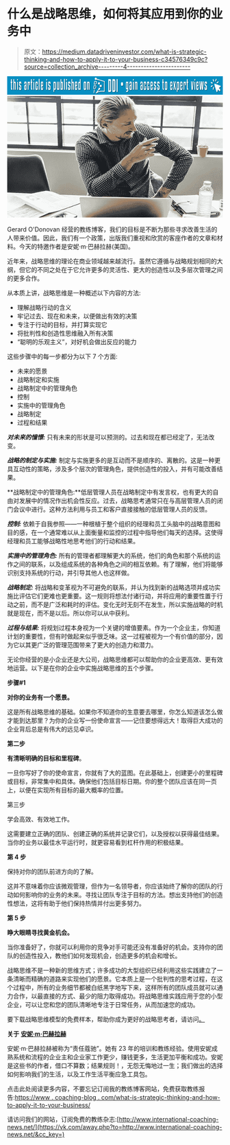 # 什么是战略思维，如何将其应用到你的业务中

> 原文：<https://medium.datadriveninvestor.com/what-is-strategic-thinking-and-how-to-apply-it-to-your-business-c34576349c9c?source=collection_archive---------4----------------------->

[![](img/770c4654093e111af25c6ba3dba3fca5.png)](http://www.track.datadriveninvestor.com/P12O)![](img/4e31b82d0c15221246e7c1f361d11935.png)

Gerard O'Donovan 经营的教练博客，我们的目标是不断为那些寻求改善生活的人带来价值。因此，我们有一个政策，出版我们重视和欣赏的客座作者的文章和材料。今天的特邀作者是安妮·m·巴赫拉赫(美国)。

近年来，战略思维的理论在商业领域越来越流行。虽然它遵循与战略规划相同的大纲，但它的不同之处在于它允许更多的灵活性、更大的创造性以及多层次管理之间的更多合作。

从本质上讲，战略思维是一种概述以下内容的方法:

*   理解战略行动的含义
*   牢记过去、现在和未来，以便做出有效的决策
*   专注于行动的目标，并打算实现它
*   将批判性和创造性思维融入所有决策
*   “聪明的乐观主义”，对好机会做出反应的能力

这些步骤中的每一步都分为以下 7 个方面:

*   未来的愿景
*   战略制定和实施
*   战略制定中的管理角色
*   控制
*   实施中的管理角色
*   战略制定
*   过程和结果

***对未来的憧憬:*** 只有未来的形状是可以预测的。过去和现在都已经定了，无法改变。

***战略的制定与实施:*** 制定与实施更多的是互动而不是顺序的、离散的。这是一种更具互动性的策略，涉及多个层次的管理角色，提供创造性的投入，并有可能改善结果。

**战略制定中的管理角色:**低层管理人员在战略制定中有发言权，也有更大的自由对发展中的情况作出机会性反应。过去，战略思考通常只在与高层管理人员的闭门会议中进行。这种方法利用与员工和客户直接接触的低层管理人员的反馈。

***控制:*** 依赖于自我参照——一种根植于整个组织的经理和员工头脑中的战略意图和目的感，在一个通常难以从上面衡量和监控的过程中指导他们每天的选择。这使得经理和员工能够战略性地思考他们的行动和结果。

***实施中的管理角色:*** 所有的管理者都理解更大的系统，他们的角色和那个系统的运作之间的联系，以及组成系统的各种角色之间的相互依赖。有了理解，他们将能够识别支持系统的行动，并引导其他人也这样做。

***战略制定:*** 将战略和变革视为不可避免的联系，并认为找到新的战略选项并成功实施比评估它们更难也更重要。这一规则将想法付诸行动，并将应用的重要性置于行动之前，而不是广泛和耗时的评估。变化无时无刻不在发生，所以实施战略的时机就是现在，而不是以后。所以你可以从中获利。

***过程与结果:*** 将规划过程本身视为一个关键的增值要素。作为一个企业主，你知道计划的重要性，但有时做起来似乎很乏味。这一过程被视为一个有价值的部分，因为它以其更广泛的管理范围带来了更大的创造力和潜力。

无论你经营的是小企业还是大公司，战略思维都可以帮助你的企业更高效、更有效地运营。以下是在你的企业中实施战略思维的五个步骤。

**步骤#1**

**对你的业务有一个愿景。**

这是所有战略思维的基础。如果你不知道你的生意要去哪里，你怎么知道该怎么做才能到达那里？为你的企业写一份使命宣言——记住要想得远大！取得巨大成功的企业背后总是有伟大的远见卓识。

**第二步**

**有清晰明确的目标和里程碑**。

一旦你写好了你的使命宣言，你就有了大的蓝图。在此基础上，创建更小的里程碑或目标，非常集中和具体。确保他们包括目标日期。你的整个团队应该在同一页上，以便在实现所有目标的最大概率的位置。

第三步

学会高效、有效地工作。

这需要建立正确的团队、创建正确的系统并记录它们，以及授权以获得最佳结果。当你的业务以最佳水平运行时，就更容易看到杠杆作用的积极结果。

**第 4 步**

保持对你的团队前进方向的了解。

这并不意味着你应该微观管理，但作为一名领导者，你应该始终了解你的团队的行动如何影响你的业务的未来。寻找让团队专注于目标的方法。想出支持他们的创造性想法，这将有助于他们保持热情并付出更多努力。

**第 5 步**

**睁大眼睛寻找黄金机会。**

当你准备好了，你就可以利用你的竞争对手可能还没有准备好的机会。支持你的团队的创造性投入，教他们如何发现机会，创造更多的机会和增长。

战略思维不是一种新的思维方式；许多成功的大型组织已经利用这些实践建立了一条清晰而精确的道路来实现他们的愿景。它本质上是一个批判性的思考过程，在这个过程中，所有的业务细节都被白纸黑字地写下来，这样所有的团队成员就可以通力合作，以最直接的方式、最少的阻力取得成功。将战略思维实践应用于您的小型企业，可以让您和您的团队清晰地专注于日常任务，从而加速您的成功。

要下载战略思维模型的免费样本，帮助你成为更好的战略思考者，请访问[。](http://www.accountabilitycoach.com/strategic-thinking-model/.)

**关于** [**安妮·m·巴赫拉赫**](http://www.accountabilitycoach.com/Achieve.Your.Goals.Free.Gifts.Now/)

安妮·m·巴赫拉赫被称为“责任蔻驰”。她有 23 年的培训和教练经验。使用安妮成熟系统和流程的企业主和企业家工作更少，赚钱更多，生活更加平衡和成功。安妮是这些书的作者，借口不算数；结果规则！，无怨无悔地过一生；我们做出的选择如何影响我们的生活，以及工作生活平衡应急工具包。

点击此处阅读更多内容，不要忘记订阅我的教练博客网站，免费获取教练报告:[https://www . coaching-blog . com/what-is-strategic-thinking-and-how-to-apply-it-to-your-business/](https://www.coaching-blog.com/what-is-strategic-thinking-and-how-to-apply-it-to-your-business/)

请访问我们的网站，订阅免费的教练杂志:[http://www.international-coaching-news.net/](https://vk.com/away.php?to=http://www.international-coaching-news.net/&cc_key=)
